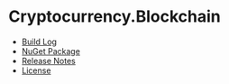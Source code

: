 # Cryptocurrency.Blockchain
- [Build Log](https://ci.appveyor.com/project/skthomasjr/Cryptocurrency-Blockchain)
- [NuGet Package](https://www.nuget.org/packages/Cryptocurrency.Blockchain)
- [Release Notes](https://github.com/skthomasjr/Cryptocurrency.Blockchain/releases)
- [License](LICENSE.md)

